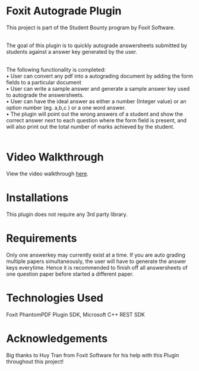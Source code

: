 # Foxit Autograde Plugin
This project is part of the Student Bounty program by Foxit Software.<br /><br />

The goal of this plugin is to quickly autograde answersheets submitted by students against a answer key generated by the user.<br /><br />


The following functionality is completed:<br />
•	  User can convert any pdf into a autograding document by adding the form fields to a particular document<br />
•	  User can write a sample answer and generate a sample answer key used to autograde the answersheets.<br />
•	  User can have the ideal answer as either a number (Integer value) or an option number (eg. a,b,c ) or a one word answer.<br />
•	  The plugin will point out the wrong answers of a student and show the correct answer next to each question where the form field is present, and will also print out the total number of marks achieved by the student.<br /><br />

# Video Walkthrough
View the video walkthrough [here](https://youtu.be/9oebTxjyTo4).

# Installations
This plugin does not require any 3rd party library.

# Requirements
Only one answerkey may currently exist at a time. If you are auto grading multiple papers simultaneously, the user will have to generate the answer keys everytime.
Hence it is recommended to finish off all answersheets of one question paper before started a different paper.

# Technologies Used
Foxit PhantomPDF Plugin SDK, Microsoft C++ REST SDK

# Acknowledgements
Big thanks to Huy Tran from Foxit Software for his help with this Plugin throughout this project!
